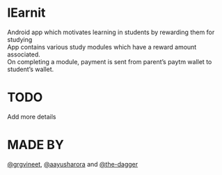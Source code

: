 # lEarnit
Android app which motivates learning in students by rewarding them for studying<br>
App contains various study modules which have a reward amount associated.<br>
On completing a module, payment is sent from parent’s paytm wallet to student’s wallet.<br>

TODO
====
Add more details 

MADE BY
====
[@grgvineet](https://github.com/grgvineet), [@aayusharora](https://github.com/aayusharora) and [@the-dagger](https://github.com/the-dagger)
